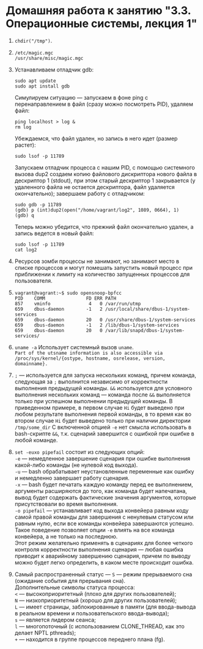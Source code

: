 # Домашняя работа к занятию "3.3. Операционные системы, лекция 1"

1. `chdir("/tmp")`.
2. ```
   /etc/magic.mgc
   /usr/share/misc/magic.mgc
   ```
3. Устанавливаем отладчик gdb: 
   ```
   sudo apt update     
   sudo apt install gdb
   ```
   Симулируем ситуацию — запускаем в фоне ping с перенаправлением в файл (сразу можно посмотреть PID), удаляем файл:
   ```
   ping localhost > log &
   rm log
   ```
   Убеждаемся, что файл удален, но запись в него идет (размер растет):
   ```
   sudo lsof -p 11789
   ```
   Запускаем отладчик процесса с нашим PID, с помощью системного вызова dup2 создаем копию файлового дискриптора нового файла в дескриптор 1 (stdout), при этом старый дескриптор 1 закрывается (у удаленного файла не остается дескриптора, файл удаляется окончательно); завершаем работу с отладчиком:
   ```
   sudo gdb -p 11789
   (gdb) p (int)dup2(open("/home/vagrant/log2", 1089, 0664), 1)
   (gdb) q
   ```
   Теперь можно убедится, что прежний файл окончательно удален, а запись ведется в новый файл:
   ```
   sudo lsof -p 11789
   cat log2
   ```

4. Ресурсов зомби процессы не занимают, но занимают место в списке процессов и могут помешать запустить новый процесс при приближении к лимиту на количество запущенных процессов для пользователя.

5. ```
   vagrant@vagrant:~$ sudo opensnoop-bpfcc
   PID    COMM               FD ERR PATH
   857    vminfo              4   0 /var/run/utmp
   659    dbus-daemon        -1   2 /usr/local/share/dbus-1/system-services
   659    dbus-daemon        20   0 /usr/share/dbus-1/system-services
   659    dbus-daemon        -1   2 /lib/dbus-1/system-services
   659    dbus-daemon        20   0 /var/lib/snapd/dbus-1/system-services/
   ```
   
6. `uname -a` Использует системный вызов `uname`.  
   `Part of the utsname information is also accessible via /proc/sys/kernel/{ostype, hostname, osrelease, version, domainname}.`

7. `;` — используется для запуска нескольких команд, причем команда, следующая за `;` выполнится независимо от корректности выполнения предыдущей команды. `&&` используется для условного выполнения нескольких команд — команда после `&&` выполняется только при успешном выполнении предыдущей команды.
   В приведенном примере, в первом случае `Hi` будет выведено при любом результате выполнения первой команды, в то время как во втором случае `Hi` будет выведено только при наличии директории `/tmp/some_dir`
   С включенной опцией `-e` нет смысла использовать в bash-скрипте `&&`, т.к. сценарий завершится с ошибкой при ошибке в любой команде.

8. `set -euxo pipefail` состоит из следующих опций:  
   `-e` — немедленное завершение сценария при ошибке выполнения какой-либо команды (не нулевой код выхода).  
   `-u` — bash обрабатывает неустановленные переменные как ошибку и немедленно завершает работу сценария.  
   `-x` — bash будет печатать каждую команду перед ее выполнением, аргументы расширяются до того, как команда будет напечатана, вывод будет содержать фактические значения аргументов, которые присутствовали во время выполнения.  
   `-o pipefail` — устанавливает код выхода конвейера равным коду самой правой команды для завершения с ненулевым статусом или равным нулю, если все команды конвейера завершаются успешно. Такое поведение позволяет опции `-e` влиять на все команда конвейера, а не только на последнюю.  
   Этот режим желательно применять в сценариях для более четкого контроля корректности выполнения сценария — любая ошибка приводит к аварийному завершению сценария, причем по выводу можно будет легко определить, в каком месте происходит ошибка.

9. Самый распространенный статус — `S` — режим прерываемого сна (ожидание события для прерывания сна).  
   Дополнительные символы статуса процесса:  
   `<` — высокоприоритетный (плохо для других пользователей);  
   `N` — низкоприоритетный (хорошо для других пользователей);  
   `L` — имеет страницы, заблокированные в памяти (для ввода-вывода в реальном времени и пользовательского ввода-вывода);  
   `s` — является лидером сеанса;  
   `l` — многопоточный (с использованием CLONE_THREAD, как это делает NPTL pthreads);  
   `+` — находится в группе процессов переднего плана (fg).  
